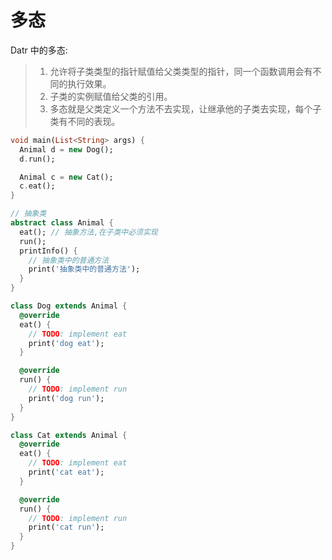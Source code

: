 # 多态

Datr 中的多态:

> 1. 允许将子类类型的指针赋值给父类类型的指针，同一个函数调用会有不同的执行效果。
> 2. 子类的实例赋值给父类的引用。
> 3. 多态就是父类定义一个方法不去实现，让继承他的子类去实现，每个子类有不同的表现。

```dart
void main(List<String> args) {
  Animal d = new Dog();
  d.run();

  Animal c = new Cat();
  c.eat();
}

// 抽象类
abstract class Animal {
  eat(); // 抽象方法,在子类中必须实现
  run();
  printInfo() {
    // 抽象类中的普通方法
    print('抽象类中的普通方法');
  }
}

class Dog extends Animal {
  @override
  eat() {
    // TODO: implement eat
    print('dog eat');
  }

  @override
  run() {
    // TODO: implement run
    print('dog run');
  }
}

class Cat extends Animal {
  @override
  eat() {
    // TODO: implement eat
    print('cat eat');
  }

  @override
  run() {
    // TODO: implement run
    print('cat run');
  }
}
```
